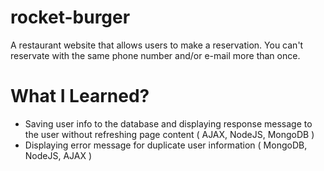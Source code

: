 # rocket-burger

A restaurant website that allows users to make a reservation. You can't reservate with the same phone number and/or e-mail more than once.

# What I Learned? 

* Saving user info to the database  and displaying response message to the user without refreshing page content ( AJAX, NodeJS, MongoDB )
* Displaying error message for duplicate user information ( MongoDB, NodeJS, AJAX )
